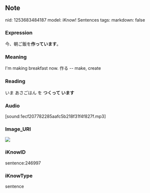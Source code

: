 ## Note
nid: 1253683484187
model: iKnow! Sentences
tags: 
markdown: false

### Expression
今、朝ご飯を<b>作っています</b>。

### Meaning
I'm making breakfast now.
作る -- make, create

### Reading
いま あさごはん を <b>つくって います</b>

### Audio
[sound:1ecf207782285aafc5b218f31f4f827f.mp3]

### Image_URI
<img src="2b8f2c836e5e1b9e8bb06b180490233e.jpg">

### iKnowID
sentence:246997

### iKnowType
sentence
